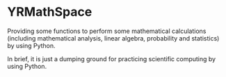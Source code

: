 # YRMathSpace

Providing some functions to perform some mathematical calculations (including mathematical analysis, linear algebra, probability and statistics) by using Python.

In brief, it is just a dumping ground for practicing scientific computing by using Python.

